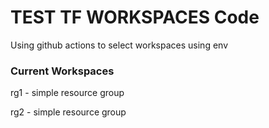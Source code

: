 # TEST TF WORKSPACES Code
Using github actions to select workspaces using env
### Current Workspaces

rg1 - simple resource group

rg2 - simple resource group


